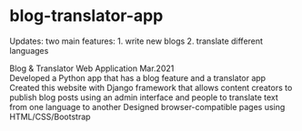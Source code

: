 # blog-translator-app

Updates: two main features: 1. write new blogs 2. translate different languages

Blog & Translator Web Application 	Mar.2021                                                      
Developed a Python app that has a blog feature and a translator app
Created this website with Django framework that allows content creators to publish blog posts using an admin interface and people to translate text from one language to another 
Designed browser-compatible pages using HTML/CSS/Bootstrap 
